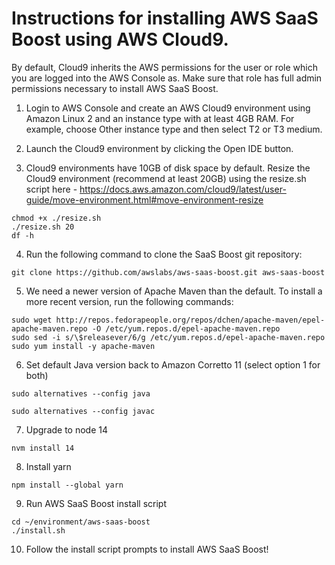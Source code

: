 # Instructions for installing AWS SaaS Boost using AWS Cloud9.

By default, Cloud9 inherits the AWS permissions for the user or role which you are logged into the AWS Console as. Make sure that role has full admin permissions necessary to install AWS SaaS Boost.

1.	Login to AWS Console and create an AWS Cloud9 environment using Amazon Linux 2 and an instance type with at least 4GB RAM. For example, choose Other instance type and then select T2 or T3 medium.

2.	Launch the Cloud9 environment by clicking the Open IDE button.

3.	Cloud9 environments have 10GB of disk space by default. Resize the Cloud9 environment (recommend at least 20GB) using the resize.sh script here - https://docs.aws.amazon.com/cloud9/latest/user-guide/move-environment.html#move-environment-resize 
```cd ~
chmod +x ./resize.sh
./resize.sh 20
df -h
```

4.	Run the following command to clone the SaaS Boost git repository:
```cd ~/environment
git clone https://github.com/awslabs/aws-saas-boost.git aws-saas-boost
```
5.	We need a newer version of Apache Maven than the default. To install a more recent version, run the following commands:
```
sudo wget http://repos.fedorapeople.org/repos/dchen/apache-maven/epel-apache-maven.repo -O /etc/yum.repos.d/epel-apache-maven.repo
sudo sed -i s/\$releasever/6/g /etc/yum.repos.d/epel-apache-maven.repo
sudo yum install -y apache-maven
```

6.	Set default Java version back to Amazon Corretto 11 (select option 1 for both)
```
sudo alternatives --config java

sudo alternatives --config javac
```
7.	Upgrade to node 14
```
nvm install 14
```

8.	Install yarn
```
npm install --global yarn
```

9.	Run AWS SaaS Boost install script
```
cd ~/environment/aws-saas-boost
./install.sh
```

10. Follow the install script prompts to install AWS SaaS Boost!
